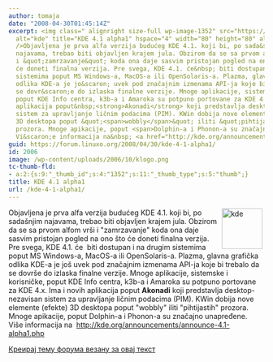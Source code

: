 ```yaml
---
author: tomaja
date: "2008-04-30T01:45:14Z"
excerpt: <img class=" alignright size-full wp-image-1352" src="https://linuxo.org/wp-content/uploads/2006/10/klogo.png"
  alt="kde" title="KDE 4.1 alpha1" hspace="4" width="80" height="80" align="right"
  />Objavljena je prva alfa verzija budućeg KDE 4.1. koji bi, po sada&scaron;njim
  najavama, trebao biti objavljen krajem jula. Obzirom da se sa prvom alfom vr&scaron;i
  i &quot;zamrzavanje&quot; koda ona daje sasvim pristojan pogled na ono &scaron;to
  će doneti finalna verzija. Pre svega, KDE 4.1. će&nbsp; biti dostupan i na drugim
  sistemima poput MS Windows-a, MacOS-a ili OpenSolaris-a. Plazma, glavna grafička
  odlika KDE-a je jo&scaron; uvek pod značajnim izmenama API-ja koje bi trebalo da
  se dovr&scaron;e do izlaska finalne verzije. Mnoge aplikacije, sistemske i korisničke,
  poput KDE Info centra, k3b-a i Amaroka su potpuno portovane za KDE 4.x. Ima i novih
  aplikacija poput&nbsp;<strong>Akonadi</strong> koji predstavlja desktop-nezavisan
  sistem za upravljanje ličnim podacima (PIM). KWin dobija nove elemente (efekte)
  3D desktopa poput &quot;<span>wobbly</span>&quot; iliti &quot;pihtijastih&quot;
  prozora. Mnoge apikacije, poput <span>Dolphin-a i Phonon-a su značajno unapređene</span>.&nbsp;
  Vi&scaron;e informacija na&nbsp; <a href="http://kde.org/announcements/announce-4.1-alpha1.php">http://kde.org/announcements/announce-4.1-alpha1.php</a>
guid: https://forum.linuxo.org/2008/04/30/kde-4-1-alpha1/
id: 2006
image: /wp-content/uploads/2006/10/klogo.png
tc-thumb-fld:
- a:2:{s:9:"_thumb_id";s:4:"1352";s:11:"_thumb_type";s:5:"thumb";}
title: KDE 4.1 alpha1
url: /kde-4-1-alpha1/
---
```

<img class=" alignright size-full wp-image-1352" src="https://linuxo.org/wp-content/uploads/2006/10/klogo.png" alt="kde" title="KDE 4.1 alpha1" hspace="4" width="80" height="80" align="right" />Objavljena je prva alfa verzija budućeg KDE 4.1. koji bi, po sada&scaron;njim najavama, trebao biti objavljen krajem jula. Obzirom da se sa prvom alfom vr&scaron;i i "zamrzavanje" koda ona daje sasvim pristojan pogled na ono &scaron;to će doneti finalna verzija. Pre svega, KDE 4.1. će&nbsp; biti dostupan i na drugim sistemima poput MS Windows-a, MacOS-a ili OpenSolaris-a. Plazma, glavna grafička odlika KDE-a je jo&scaron; uvek pod značajnim izmenama API-ja koje bi trebalo da se dovr&scaron;e do izlaska finalne verzije. Mnoge aplikacije, sistemske i korisničke, poput KDE Info centra, k3b-a i Amaroka su potpuno portovane za KDE 4.x. Ima i novih aplikacija poput&nbsp;**Akonadi** koji predstavlja desktop-nezavisan sistem za upravljanje ličnim podacima (PIM). KWin dobija nove elemente (efekte) 3D desktopa poput "<span>wobbly</span>" iliti "pihtijastih" prozora. Mnoge apikacije, poput <span>Dolphin-a i Phonon-a su značajno unapređene</span>.&nbsp; Vi&scaron;e informacija na&nbsp; <http://kde.org/announcements/announce-4.1-alpha1.php><!--break-->

[Креирај тему форума везану за овај текст](https://linuxo.org/nova-tema-na-forumu/?se_pid=2006)